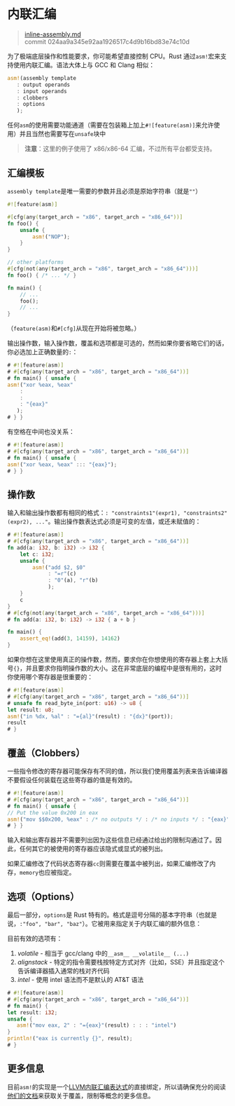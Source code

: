 # 内联汇编

> [inline-assembly.md](https://github.com/rust-lang/rust/blob/master/src/doc/book/inline-assembly.md)
> <br>
> commit 024aa9a345e92aa1926517c4d9b16bd83e74c10d

为了极端底层操作和性能要求，你可能希望直接控制 CPU。Rust 通过`asm!`宏来支持使用内联汇编。语法大体上与 GCC 和 Clang 相似：

```rust
asm!(assembly template
   : output operands
   : input operands
   : clobbers
   : options
   );
```

任何`asm`的使用需要功能通道（需要在包装箱上加上`#![feature(asm)]`来允许使用）并且当然也需要写在`unsafe`块中

> **注意**：这里的例子使用了 x86/x86-64 汇编，不过所有平台都受支持。

## 汇编模板
`assembly template`是唯一需要的参数并且必须是原始字符串（就是`""`）

```rust
#![feature(asm)]

#[cfg(any(target_arch = "x86", target_arch = "x86_64"))]
fn foo() {
    unsafe {
        asm!("NOP");
    }
}

// other platforms
#[cfg(not(any(target_arch = "x86", target_arch = "x86_64")))]
fn foo() { /* ... */ }

fn main() {
    // ...
    foo();
    // ...
}
```

（`feature(asm)`和`#[cfg]`从现在开始将被忽略。）

输出操作数，输入操作数，覆盖和选项都是可选的，然而如果你要省略它们的话，你必选加上正确数量的`:`：

```rust
# #![feature(asm)]
# #[cfg(any(target_arch = "x86", target_arch = "x86_64"))]
# fn main() { unsafe {
asm!("xor %eax, %eax"
    :
    :
    : "{eax}"
   );
# } }
```

有空格在中间也没关系：

```rust
# #![feature(asm)]
# #[cfg(any(target_arch = "x86", target_arch = "x86_64"))]
# fn main() { unsafe {
asm!("xor %eax, %eax" ::: "{eax}");
# } }
```

## 操作数

输入和输出操作数都有相同的格式：`: "constraints1"(expr1), "constraints2"(expr2), ..."`。输出操作数表达式必须是可变的左值，或还未赋值的：

```rust
# #![feature(asm)]
# #[cfg(any(target_arch = "x86", target_arch = "x86_64"))]
fn add(a: i32, b: i32) -> i32 {
    let c: i32;
    unsafe {
        asm!("add $2, $0"
             : "=r"(c)
             : "0"(a), "r"(b)
             );
    }
    c
}
# #[cfg(not(any(target_arch = "x86", target_arch = "x86_64")))]
# fn add(a: i32, b: i32) -> i32 { a + b }

fn main() {
    assert_eq!(add(3, 14159), 14162)
}
```

如果你想在这里使用真正的操作数，然而，要求你在你想使用的寄存器上套上大括号`{}`，并且要求你指明操作数的大小。这在非常底层的编程中是很有用的，这时你使用哪个寄存器是很重要的：

```rust
# #![feature(asm)]
# #[cfg(any(target_arch = "x86", target_arch = "x86_64"))]
# unsafe fn read_byte_in(port: u16) -> u8 {
let result: u8;
asm!("in %dx, %al" : "={al}"(result) : "{dx}"(port));
result
# }
```

## 覆盖（Clobbers）

一些指令修改的寄存器可能保存有不同的值，所以我们使用覆盖列表来告诉编译器不要假设任何装载在这些寄存器的值是有效的。

```rust
# #![feature(asm)]
# #[cfg(any(target_arch = "x86", target_arch = "x86_64"))]
# fn main() { unsafe {
// Put the value 0x200 in eax
asm!("mov $$0x200, %eax" : /* no outputs */ : /* no inputs */ : "{eax}");
# } }
```

输入和输出寄存器并不需要列出因为这些信息已经通过给出的限制沟通过了。因此，任何其它的被使用的寄存器应该隐式或显式的被列出。

如果汇编修改了代码状态寄存器`cc`则需要在覆盖中被列出，如果汇编修改了内存，`memory`也应被指定。

## 选项（Options）

最后一部分，`options`是 Rust 特有的。格式是逗号分隔的基本字符串（也就是说，`:"foo", "bar", "baz"`）。它被用来指定关于内联汇编的额外信息：

目前有效的选项有：

1. *volatile* - 相当于 gcc/clang 中的`__asm__ __volatile__ (...)`
2. *alignstack* - 特定的指令需要栈按特定方式对齐（比如，SSE）并且指定这个告诉编译器插入通常的栈对齐代码
3. *intel* - 使用 intel 语法而不是默认的 AT&T 语法

```rust
# #![feature(asm)]
# #[cfg(any(target_arch = "x86", target_arch = "x86_64"))]
# fn main() {
let result: i32;
unsafe {
   asm!("mov eax, 2" : "={eax}"(result) : : : "intel")
}
println!("eax is currently {}", result);
# }
```

## 更多信息
目前`asm!`的实现是一个[LLVM内联汇编表达式](http://llvm.org/docs/LangRef.html#inline-assembler-expressions)的直接绑定，所以请确保充分的阅读[他们的文档](http://llvm.org/docs/LangRef.html#inline-assembler-expressions)来获取关于覆盖，限制等概念的更多信息。
